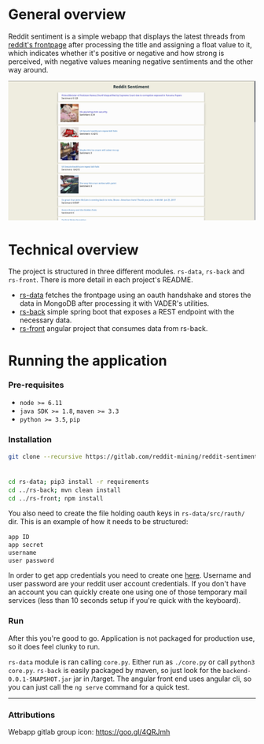 # General overview

Reddit sentiment is a simple webapp that displays the latest threads from [reddit's frontpage](https://reddit.com/r/all/) after processing the title and assigning a float value to it, which indicates whether it's positive or negative and how strong is perceived, with negative values meaning negative sentiments and the other way around.

![Example view](resources/images/readme1.png)


# Technical overview

The project is structured in three different modules. `rs-data`, `rs-back` and `rs-front`. There is more detail in each project's README.

* [rs-data](https://gitlab.com/reddit-mining/rs-data) fetches the frontpage using an oauth handshake and stores the data in MongoDB after processing it with VADER's utilities.
* [rs-back](https://gitlab.com/reddit-mining/rs-back) simple spring boot that exposes a REST endpoint with the necessary data.
* [rs-front](https://gitlab.com/reddit-mining/rs-front) angular project that consumes data from rs-back.


# Running the application

### Pre-requisites

- `node >= 6.11`
- `java SDK >= 1.8`, `maven >= 3.3`
- `python >= 3.5`, `pip`

### Installation

```bash
git clone --recursive https://gitlab.com/reddit-mining/reddit-sentiment.git


cd rs-data; pip3 install -r requirements
cd ../rs-back; mvn clean install
cd ../rs-front; npm install

```

You also need to create the file holding oauth keys in `rs-data/src/rauth/` dir. This is an example of how it needs to be structured:
```
app ID
app secret
username
user password
```

In order to get app credentials you need to create one [here](https://www.reddit.com/prefs/apps/). Username and user password are your reddit user account credentials. If you don't have an account you can quickly create one using one of those temporary mail services (less than 10 seconds setup if you're quick with the keyboard).

### Run

After this you're good to go. Application is not packaged for production use, so it does feel clunky to run.

`rs-data` module is ran calling `core.py`. Either run as `./core.py` or call `python3 core.py`. `rs-back` is easily packaged by maven, so just look for the `backend-0.0.1-SNAPSHOT.jar` jar in /target. The angular front end uses angular cli, so you can just call the `ng serve` command for a quick test.

-----

### Attributions

Webapp gitlab group icon: https://goo.gl/4QRJmh